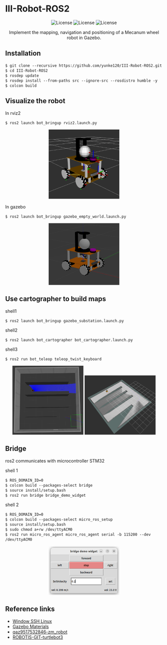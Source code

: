 # III-Robot-ROS2

  <p align="center">
    <img alt="License" src="https://img.shields.io/badge/ROS2-humble-8A2BE2?style=for-the-badge"/>
    <img alt="License" src="https://img.shields.io/github/license/yunke120/III-Robot-ROS2?style=for-the-badge&logo=github&color=1A91FF"/>
    <img alt="License" src="https://img.shields.io/badge/build-passing-brightgreen?style=for-the-badge"/>
  </p>
  <p align="center">Implement the mapping, navigation and positioning of a Mecanum wheel robot in Gazebo.</p>

## Installation
```shell
$ git clone --recursive https://github.com/yunke120/III-Robot-ROS2.git
$ cd III-Robot-ROS2
$ rosdep update
$ rosdep install --from-paths src --ignore-src --rosdistro humble -y
$ colcon build
```

## Visualize the robot
In rviz2
```shell
$ ros2 launch bot_bringup rviz2.launch.py
```
<p align="center">
    <img src="asserts/rviz2.png" width=45%>
</p>

In gazebo
```shell
$ ros2 launch bot_bringup gazebo_empty_world.launch.py
```
<p align="center">
    <img src="asserts/gazebo.png" width=45%>
</p>

## Use cartographer to build maps 

shell1
```shell
$ ros2 launch bot_bringup gazebo_substation.launch.py
```
shell2
```shell
$ ros2 launch bot_cartographer bot_cartographer.launch.py
```
shell3
```shell
$ ros2 run bot_teleop teleop_twist_keyboard
```
<p align="center">
    <img src="asserts/cartographer_gazobe.png" width=45%>
    <img src="asserts/cartographer_rviz2.png" width=45%>
</p>

## Bridge
ros2 communicates with microcontroller STM32

shell 1
```shell
$ ROS_DOMAIN_ID=0
$ colcon build --packages-select bridge
$ source install/setup.bash
$ ros2 run bridge bridge_demo_widget
```
shell 2
```shell
$ ROS_DOMAIN_ID=0
$ colcon build --packages-select micro_ros_setup
$ source install/setup.bash
$ sudo chmod a+rw /dev/ttyACM0
$ ros2 run micro_ros_agent micro_ros_agent serial -b 115200 --dev /dev/ttyACM0
```

<p align="center">
    <img src="asserts/bridge_demo.png" width=45%>
</p>


## Reference links
 - [Window SSH Linux](https://elementalgrady.com/posts/ubuntu-2204-enable-ssh/)
 - [Gazebo Materials](http://wiki.ros.org/simulator_gazebo/Tutorials/ListOfMaterials)
 - [qaz9517532846-zm_robot](https://github.com/qaz9517532846/zm_robot.git)
 - [ROBOTIS-GIT-turtlebot3](https://github.com/ROBOTIS-GIT/turtlebot3.git)

